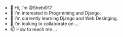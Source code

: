 - 👋 Hi, I’m @Shebi017
- 👀 I’m interested in Progrmming and Django. 
- 🌱 I’m currently learning Django and Web Desinging.
- 💞️ I’m looking to collaborate on ...
- 📫 How to reach me ...

<!---
Shebi017/Shebi017 is a ✨ special ✨ repository because its `README.md` (this file) appears on your GitHub profile.
You can click the Preview link to take a look at your changes.
--->
